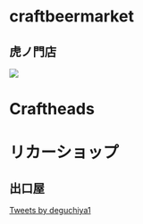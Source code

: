 # craftbeermarket

<div id="fb-root"></div>
<script>(function(d, s, id) {
  var js, fjs = d.getElementsByTagName(s)[0];
  if (d.getElementById(id)) return;
  js = d.createElement(s); js.id = id;
  js.src = "//connect.facebook.net/ja_JP/sdk.js#xfbml=1&version=v2.10&appId=254828147863503";
  fjs.parentNode.insertBefore(js, fjs);
}(document, 'script', 'facebook-jssdk'));</script>

## 虎ノ門店

![](http://www.craftbeermarket.jp/todaysmenu/dm_toranomon.jpg)

# Craftheads
<div class="fb-page" data-href="https://www.facebook.com/BarCraftheads" data-tabs="timeline" data-width="400" data-height="500" data-small-header="false" data-adapt-container-width="false" data-hide-cover="true" data-show-facepile="false"></div>

# リカーショップ
## 出口屋
<a class="twitter-timeline" data-width="400" data-height="500" data-theme="light" data-link-color="#19CF86" href="https://twitter.com/deguchiya1">Tweets by deguchiya1</a> <script async src="//platform.twitter.com/widgets.js" charset="utf-8"></script>
